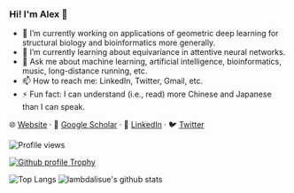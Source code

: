 ### Hi! I'm Alex 👋

- 🔭 I’m currently working on applications of geometric deep learning for structural biology and bioinformatics more generally.
- 🌱 I’m currently learning about equivariance in attentive neural networks.
- 💬 Ask me about machine learning, artificial intelligence, bioinformatics, music, long-distance running, etc.
- 📫 How to reach me: LinkedIn, Twitter, Gmail, etc.
- ⚡ Fun fact: I can understand (i.e., read) more Chinese and Japanese than I can speak.

🌐 [Website](http://amorehead.github.io/) · 📰 [Google Scholar](https://scholar.google.com/citations?user=IYHJU5EAAAAJ) · 👔 [LinkedIn](https://www.linkedin.com/in/alexmorehead) · 🐦 [Twitter](https://twitter.com/MoreheadAlex)

![Profile views](https://gpvc.arturio.dev/amorehead)

[![Github profile Trophy](https://github-profile-trophy.vercel.app/?username=amorehead)](https://github.com/ryo-ma/github-profile-trophy)

![Top Langs](https://github-readme-stats.vercel.app/api/top-langs/?username=amorehead)
![lambdalisue's github stats](https://github-readme-stats.vercel.app/api?username=amorehead&show_icons=true&count_private=true&line_height=40)

